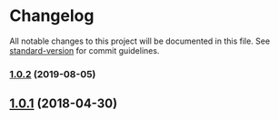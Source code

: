 # Changelog

All notable changes to this project will be documented in this file. See [standard-version](https://github.com/conventional-changelog/standard-version) for commit guidelines.

### [1.0.2](https://github.com/mturco/context-menu/compare/v1.0.1...v1.0.2) (2019-08-05)

<a name="1.0.1"></a>

## [1.0.1](https://github.com/mturco/context-menu/compare/v1.0.0...v1.0.1) (2018-04-30)
